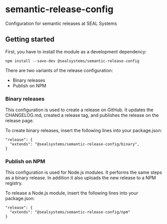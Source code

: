 # semantic-release-config

Configuration for semantic releases at SEAL Systems

## Getting started

First, you have to install the module as a development dependency:

```shell
npm install --save-dev @sealsystems/semantic-release-config
```

There are two variants of the release configuration:

- Binary releases
- Publish on NPM

### Binary releases

This configuration is used to create a release on GitHub. It updates the CHANGELOG.md, created a release tag, and publishes the release on the release page.  

To create binary releases, insert the following lines into your package.json:

```
"release": {
  "extends": "@sealsystems/semantic-release-config/binary",
}
```

### Publish on NPM

This configuration is used for Node.js modules. It performs the same steps as a binary release. In addition it also uploads the new release to a NPM registry.

To release a Node.js module, insert the following lines into your package.json:

```
"release": {
  "extends": "@sealsystems/semantic-release-config/npm"
}
```
